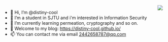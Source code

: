 <img align="right" src="https://github-readme-stats.vercel.app/api?username=distiny-cool&show_icons=true&icon_color=CE1D2D&text_color=718096&bg_color=ffffff&hide_title=true" />

- 👋 Hi, I’m @distiny-cool
- 👀 I’m a student in SJTU and i'm interested in Information Security
- 🌱 I’m currently learning permeation, cryptography and so on.
- 🚅 Welcome to my blog: https://distiny-cool.github.io/
- 📫 You can contact me via email 2442658787@qq.com

<!---
distiny-cool/distiny-cool is a ✨ special ✨ repository because its `README.md` (this file) appears on your GitHub profile.
You can click the Preview link to take a look at your changes.
--->
